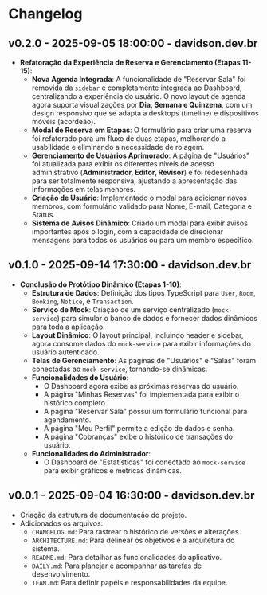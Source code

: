 # Changelog

## v0.2.0 - 2025-09-05 18:00:00 - davidson.dev.br

- **Refatoração da Experiência de Reserva e Gerenciamento (Etapas 11-15)**:
  - **Nova Agenda Integrada**: A funcionalidade de "Reservar Sala" foi removida da `sidebar` e completamente integrada ao Dashboard, centralizando a experiência do usuário. O novo layout de agenda agora suporta visualizações por **Dia, Semana e Quinzena**, com um design responsivo que se adapta a desktops (timeline) e dispositivos móveis (acordeão).
  - **Modal de Reserva em Etapas**: O formulário para criar uma reserva foi refatorado para um fluxo de duas etapas, melhorando a usabilidade e eliminando a necessidade de rolagem.
  - **Gerenciamento de Usuários Aprimorado**: A página de "Usuários" foi atualizada para exibir os diferentes níveis de acesso administrativo (**Administrador, Editor, Revisor**) e foi redesenhada para ser totalmente responsiva, ajustando a apresentação das informações em telas menores.
  - **Criação de Usuário**: Implementado o modal para adicionar novos membros, com formulário validado para Nome, E-mail, Categoria e Status.
  - **Sistema de Avisos Dinâmico**: Criado um modal para exibir avisos importantes após o login, com a capacidade de direcionar mensagens para todos os usuários ou para um membro específico.

## v0.1.0 - 2025-09-14 17:30:00 - davidson.dev.br

- **Conclusão do Protótipo Dinâmico (Etapas 1-10)**:
  - **Estrutura de Dados**: Definição dos tipos TypeScript para `User`, `Room`, `Booking`, `Notice`, e `Transaction`.
  - **Serviço de Mock**: Criação de um serviço centralizado (`mock-service`) para simular o banco de dados e fornecer dados dinâmicos para toda a aplicação.
  - **Layout Dinâmico**: O layout principal, incluindo header e sidebar, agora consome dados do `mock-service` para exibir informações do usuário autenticado.
  - **Telas de Gerenciamento**: As páginas de "Usuários" e "Salas" foram conectadas ao `mock-service`, tornando-se dinâmicas.
  - **Funcionalidades do Usuário**:
    - O Dashboard agora exibe as próximas reservas do usuário.
    - A página "Minhas Reservas" foi implementada para exibir o histórico completo.
    - A página "Reservar Sala" possui um formulário funcional para agendamento.
    - A página "Meu Perfil" permite a edição de dados e senha.
    - A página "Cobranças" exibe o histórico de transações do usuário.
  - **Funcionalidades do Administrador**:
    - O Dashboard de "Estatísticas" foi conectado ao `mock-service` para exibir gráficos e métricas dinâmicas.

## v0.0.1 - 2025-09-04 16:30:00 - davidson.dev.br

- Criação da estrutura de documentação do projeto.
- Adicionados os arquivos:
  - `CHANGELOG.md`: Para rastrear o histórico de versões e alterações.
  - `ARCHITECTURE.md`: Para delinear os objetivos e a arquitetura do sistema.
  - `README.md`: Para detalhar as funcionalidades do aplicativo.
  - `DAILY.md`: Para planejar e acompanhar as tarefas de desenvolvimento.
  - `TEAM.md`: Para definir papéis e responsabilidades da equipe.
